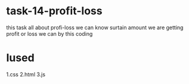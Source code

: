 # task-14-profit-loss
this task all about profi-loss we can know surtain amount we are getting profit or loss we can by this coding
# Iused
1.css
2.html
3.js
